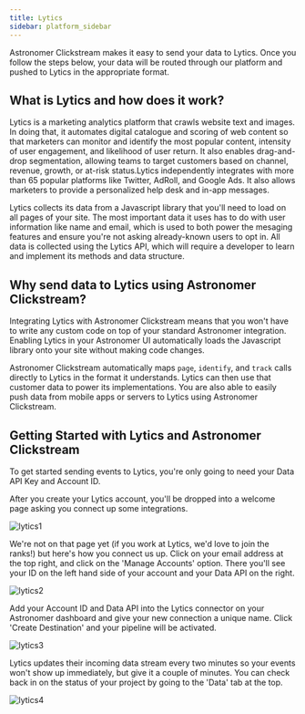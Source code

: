 ```yaml
---
title: Lytics
sidebar: platform_sidebar
---
```

Astronomer Clickstream makes it easy to send your data to Lytics. Once you follow the steps below, your data will be routed through our platform and pushed to Lytics in the appropriate format. 

## What is Lytics and how does it work?

Lytics is a marketing analytics platform that crawls website text and images. In doing that, it automates digital catalogue and scoring of web content so that marketers can monitor and identify the most popular content, intensity of user engagement, and likelihood of user return. It also enables drag-and-drop segmentation, allowing teams to target customers based on channel, revenue, growth, or at-risk status.Lytics independently integrates with more than 65 popular platforms like Twitter, AdRoll, and Google Ads. It also allows marketers to provide a personalized help desk and in-app messages.

Lytics collects its data from a Javascript library that you'll need to load on all pages of your site. The most important data it uses has to do with user information like name and email, which is used to both power the mesaging features and ensure you're not asking already-known users to opt in. All data is collected using the Lytics API, which will require a developer to learn and implement its methods and data structure.

## Why send data to Lytics using Astronomer Clickstream?

Integrating Lytics with Astronomer Clickstream means that you won't have to write any custom code on top of your standard Astronomer integration. Enabling Lytics in your Astronomer UI automatically loads the Javascript library onto your site without making code changes.

Astronomer Clickstream automatically maps `page`, `identify`, and `track` calls directly to Lytics in the format it understands. Lytics can then use that customer data to power its implementations. You are also able to easily  push data from mobile apps or servers to Lytics using Astronomer Clickstream.

## Getting Started with Lytics and Astronomer Clickstream

To get started sending events to Lytics, you're only going to need your Data API Key and Account ID.

After you create your Lytics account, you'll be dropped into a welcome page asking you connect up some integrations.

![lytics1](/1.0/assets/img/guides/streaming/clickstream/lytics/lytics1.png)

We're not on that page yet (if you work at Lytics, we'd love to join the ranks!) but here's how you connect us up. Click on your email address at the top right, and click on the 'Manage Accounts' option. There you'll see your ID on the left hand side of your account and your Data API on the right.

![lytics2](/1.0/assets/img/guides/streaming/clickstream/lytics/lytics2.png)

Add your Account ID and Data API into the Lytics connector on your Astronomer dashboard and give your new connection a unique name. Click 'Create Destination' and your pipeline will be activated.

![lytics3](/1.0/assets/img/guides/streaming/clickstream/lytics/lytics3.gif)


 Lytics updates their incoming data stream every two minutes so your events won't show up immediately, but give it a couple of minutes. You can check back in on the status of your project by going to the 'Data' tab at the top.

![lytics4](/1.0/assets/img/guides/streaming/clickstream/lytics/lytics4.png)

